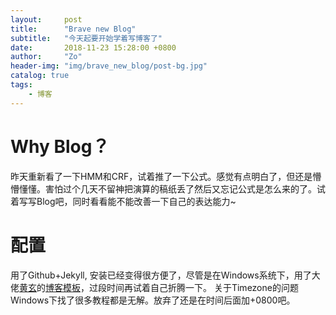 ```yaml
---
layout:     post
title:      "Brave new Blog"
subtitle:   "今天起要开始学着写博客了"
date:       2018-11-23 15:28:00 +0800
author:     "Zo"
header-img: "img/brave_new_blog/post-bg.jpg"
catalog: true
tags:
    - 博客
---
```


# Why Blog？
昨天重新看了一下HMM和CRF，试着推了一下公式。感觉有点明白了，但还是懵懵懂懂。害怕过个几天不留神把演算的稿纸丢了然后又忘记公式是怎么来的了。试着写写Blog吧，同时看看能不能改善一下自己的表达能力~

# 配置
用了Github+Jekyll, 安装已经变得很方便了，尽管是在Windows系统下，用了大佬[黄玄](https://huangxuan.me/about/)的[博客模板](https://github.com/Huxpro/huxpro.github.io)，过段时间再试着自己折腾一下。
关于Timezone的问题Windows下找了很多教程都是无解。放弃了还是在时间后面加+0800吧。